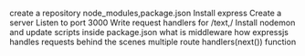 create a repository
node_modules,package.json
Install express
Create a server
Listen to port 3000
Write request handlers for /text,/
Install nodemon and update scripts inside package.json
what is middleware
how expressjs handles requests behind the scenes
multiple route handlers(next()) function
